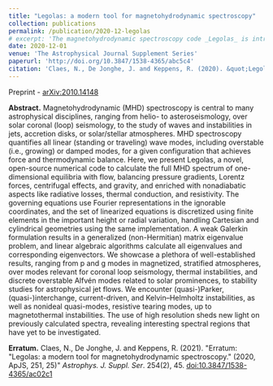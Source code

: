 ```yaml
---
title: "Legolas: a modern tool for magnetohydrodynamic spectroscopy"
collection: publications
permalink: /publication/2020-12-legolas
# excerpt: 'The magnetohydrodynamic spectroscopy code _Legolas_ is introduced and verified against a host of known configurations from the literature.'
date: 2020-12-01
venue: 'The Astrophysical Journal Supplement Series'
paperurl: 'http://doi.org/10.3847/1538-4365/abc5c4'
citation: 'Claes, N., De Jonghe, J. and Keppens, R. (2020). &quot;Legolas: a modern tool for magnetohydrodynamic spectroscopy.&quot; <i>Astrophys. J. Suppl. Ser</i>. 251(2), 25.'
---
```


Preprint - [arXiv:2010.14148](https://arxiv.org/abs/2010.14148)

__Abstract.__ Magnetohydrodynamic (MHD) spectroscopy is central to many astrophysical disciplines, ranging from helio- to asteroseismology, over solar coronal (loop) seismology, to the study of waves and instabilities in jets, accretion disks, or solar/stellar atmospheres. MHD spectroscopy quantifies all linear (standing or traveling) wave modes, including overstable (i.e., growing) or damped modes, for a given configuration that achieves force and thermodynamic balance. Here, we present Legolas, a novel, open-source numerical code to calculate the full MHD spectrum of one-dimensional equilibria with flow, balancing pressure gradients, Lorentz forces, centrifugal effects, and gravity, and enriched with nonadiabatic aspects like radiative losses, thermal conduction, and resistivity. The governing equations use Fourier representations in the ignorable coordinates, and the set of linearized equations is discretized using finite elements in the important height or radial variation, handling Cartesian and cylindrical geometries using the same implementation. A weak Galerkin formulation results in a generalized (non-Hermitian) matrix eigenvalue problem, and linear algebraic algorithms calculate all eigenvalues and corresponding eigenvectors. We showcase a plethora of well-established results, ranging from p and g modes in magnetized, stratified atmospheres, over modes relevant for coronal loop seismology, thermal instabilities, and discrete overstable Alfvén modes related to solar prominences, to stability studies for astrophysical jet flows. We encounter (quasi-)Parker, (quasi-)interchange, current-driven, and Kelvin–Helmholtz instabilities, as well as nonideal quasi-modes, resistive tearing modes, up to magnetothermal instabilities. The use of high resolution sheds new light on previously calculated spectra, revealing interesting spectral regions that have yet to be investigated.

__Erratum.__ Claes, N., De Jonghe, J. and Keppens, R. (2021). &quot;Erratum: "Legolas: a modern tool for magnetohydrodynamic spectroscopy." (2020, ApJS, 251, 25)&quot; <i>Astrophys. J. Suppl. Ser</i>. 254(2), 45. [doi:10.3847/1538-4365/ac02c1](http://doi.org/10.3847/1538-4365/ac02c1)